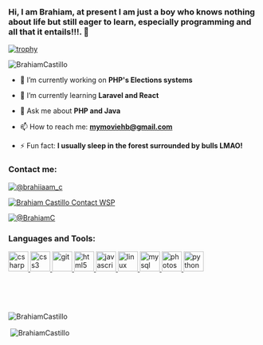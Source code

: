 ### Hi, I am Brahiam, at present I am just a boy who knows nothing about life but still eager to learn, especially programming and all that it entails!!!. 👋

 [![trophy](https://github-profile-trophy.vercel.app/?username=BrahiamCastillo&theme=onedark)](https://github.com/BrahiamCastillo/github-profile-trophy)
 
 <p align="left"> <img src="https://komarev.com/ghpvc/?username=BrahiamCastillo&label=Profile%20views&color=0e75b6&style=flat" alt="BrahiamCastillo" /> </p>
<html>
<body>
 
 - 🔭 I’m currently working on <strong>PHP's Elections systems</strong>
    
 - 🌱 I’m currently learning  <strong>Laravel and React</strong>
   
 - 💬 Ask me about <strong>PHP and Java</strong>
   
 - 📫 How to reach me: <strong>mymoviehb@gmail.com</strong>
   
 - ⚡ Fun fact: <strong>I usually sleep in the forest surrounded by bulls LMAO!</strong>
 
 <h3 align="left">Contact me:</h3>

<p align="left">
  
<a href="https://www.instagram.com/brahiiaam_c/" target="blank"><img align="center" src="https://img.shields.io/badge/Instagram-Contact%20me-brightgreen?logo=instagram&style=for-the-badge" alt="@brahiiaam_c" /></a>

<a href="https://api.whatsapp.com/send?phone=18297208598&text=%C2%A1Hola%20buenas,%20Brahiam%20Castillo%20para%20servirles!" target="_blank"><img align="center" src="https://img.shields.io/badge/Whatsapp-Contact%20me-brightgreen?logo=whatsapp&style=for-the-badge" alt="Brahiam Castillo Contact WSP" /></a>

<a href="https://t.me/BrahiamC" target="blank"><img align="center" src="https://img.shields.io/badge/Telegram-Contact%20me-brightgreen?logo=telegram&style=for-the-badge" alt="@BrahiamC" /></a>
 
 <h3 align="left">Languages and Tools:</h3>
<p align="left"> <a href="https://www.w3schools.com/cs/" target="_blank"> <img src="https://devicons.github.io/devicon/devicon.git/icons/csharp/csharp-original.svg" alt="csharp" width="40" height="40"/> </a> <a href="https://www.w3schools.com/css/" target="_blank"> <img src="https://devicons.github.io/devicon/devicon.git/icons/css3/css3-original-wordmark.svg" alt="css3" width="40" height="40"/> </a> <a href="https://git-scm.com/" target="_blank"> <img src="https://www.vectorlogo.zone/logos/git-scm/git-scm-icon.svg" alt="git" width="40" height="40"/> </a> <a href="https://www.w3.org/html/" target="_blank"> <img src="https://devicons.github.io/devicon/devicon.git/icons/html5/html5-original-wordmark.svg" alt="html5" width="40" height="40"/> </a> <a href="https://developer.mozilla.org/en-US/docs/Web/JavaScript" target="_blank"> <img src="https://devicons.github.io/devicon/devicon.git/icons/javascript/javascript-original.svg" alt="javascript" width="40" height="40"/> </a> <a href="https://www.linux.org/" target="_blank"> <img src="https://devicons.github.io/devicon/devicon.git/icons/linux/linux-original.svg" alt="linux" width="40" height="40"/> </a> <a href="https://www.mysql.com/" target="_blank"> <img src="https://devicons.github.io/devicon/devicon.git/icons/mysql/mysql-original-wordmark.svg" alt="mysql" width="40" height="40"/> </a> <a href="https://www.photoshop.com/en" target="_blank"> <img src="https://devicons.github.io/devicon/devicon.git/icons/photoshop/photoshop-plain.svg" alt="photoshop" width="40" height="40"/> </a> <a href="https://www.python.org" target="_blank"> <img src="https://devicons.github.io/devicon/devicon.git/icons/python/python-original.svg" alt="python" width="40" height="40"/> </a></p>
<br>
<br>
<br>
<p><img align="left" src="https://github-readme-stats.vercel.app/api/top-langs?username=BrahiamCastillo&show_icons=true&locale=en&layout=compact" alt="BrahiamCastillo" /></p>
<br>
<p>&nbsp;<img align="center" src="https://github-readme-stats.vercel.app/api?username=BrahiamCastillo&show_icons=true&locale=en" alt="BrahiamCastillo" /></p>


</body>
</html>
